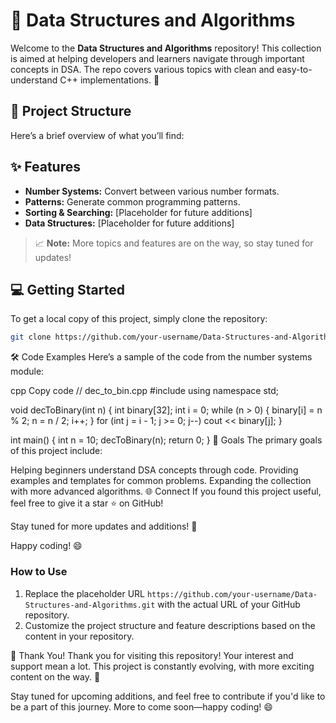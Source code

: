 # 🚀 Data Structures and Algorithms

Welcome to the **Data Structures and Algorithms** repository! This collection is aimed at helping developers and learners navigate through important concepts in DSA. The repo covers various topics with clean and easy-to-understand C++ implementations. 🌟

## 📂 Project Structure

Here’s a brief overview of what you’ll find:


## ✨ Features

- **Number Systems:** Convert between various number formats.
- **Patterns:** Generate common programming patterns.
- **Sorting & Searching:** [Placeholder for future additions]
- **Data Structures:** [Placeholder for future additions]

> 📈 **Note:** More topics and features are on the way, so stay tuned for updates!

## 💻 Getting Started

To get a local copy of this project, simply clone the repository:

```bash
git clone https://github.com/your-username/Data-Structures-and-Algorithms.git
```

🛠️ Code Examples
Here’s a sample of the code from the number systems module:

cpp
Copy code
// dec_to_bin.cpp
#include <iostream>
using namespace std;

void decToBinary(int n) {
    int binary[32];
    int i = 0;
    while (n > 0) {
        binary[i] = n % 2;
        n = n / 2;
        i++;
    }
    for (int j = i - 1; j >= 0; j--)
        cout << binary[j];
}

int main() {
    int n = 10;
    decToBinary(n);
    return 0;
}
🎯 Goals
The primary goals of this project include:

Helping beginners understand DSA concepts through code.
Providing examples and templates for common problems.
Expanding the collection with more advanced algorithms.
🌐 Connect
If you found this project useful, feel free to give it a star ⭐ on GitHub!

Stay tuned for more updates and additions! 🚀

Happy coding! 😄


### How to Use
1. Replace the placeholder URL `https://github.com/your-username/Data-Structures-and-Algorithms.git` with the actual URL of your GitHub repository.
2. Customize the project structure and feature descriptions based on the content in your repository.

🙏 Thank You!
Thank you for visiting this repository! Your interest and support mean a lot. This project is constantly evolving, with more exciting content on the way. 🚀

Stay tuned for upcoming additions, and feel free to contribute if you'd like to be a part of this journey. More to come soon—happy coding! 😄
